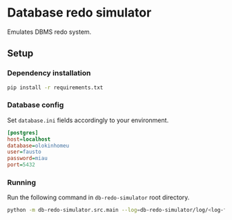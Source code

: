 # Database redo simulator

Emulates DBMS redo system.

## Setup

### Dependency installation

```bash
pip install -r requirements.txt
```

### Database config

Set `database.ini` fields accordingly to your environment.

```ini
[postgres]
host=localhost
database=olokinhomeu
user=fausto
password=miau
port=5432
```

### Running

Run the following command in `db-redo-simulator` root directory.

```bash
python -m db-redo-simulator.src.main --log=db-redo-simulator/log/<log-file>
```
